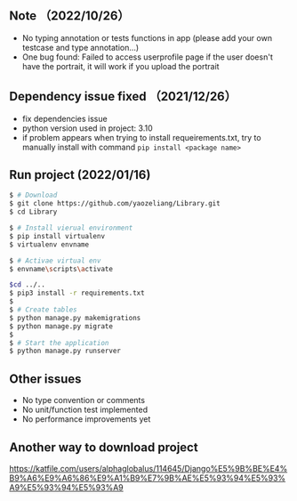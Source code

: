 ## Note （2022/10/26）
 - No typing annotation or tests functions in app  (please add your own testcase and type annotation...)
 - One bug found: Failed to access userprofile page if the user doesn't have the portrait, it will work if you upload the portrait 
 

## Dependency issue fixed （2021/12/26）
 - fix dependencies issue
 - python version used in project: 3.10
 - if problem appears when trying to install requeirements.txt, try to manually install with command `pip install <package name>`

## Run project (2022/01/16)

```bash
$ # Download
$ git clone https://github.com/yaozeliang/Library.git
$ cd Library

$ # Install vierual environment
$ pip install virtualenv
$ virtualenv envname

$ # Activae virtual env
$ envname\scripts\activate

$cd ../..
$ pip3 install -r requirements.txt
$
$ # Create tables
$ python manage.py makemigrations
$ python manage.py migrate
$
$ # Start the application 
$ python manage.py runserver 

```
## Other issues
 - No type convention or comments
 - No unit/function test implemented
 - No performance improvements yet


## Another way to download project
https://katfile.com/users/alphaglobalus/114645/Django%E5%9B%BE%E4%B9%A6%E9%A6%86%E9%A1%B9%E7%9B%AE%E5%93%94%E5%93%A9%E5%93%94%E5%93%A9
